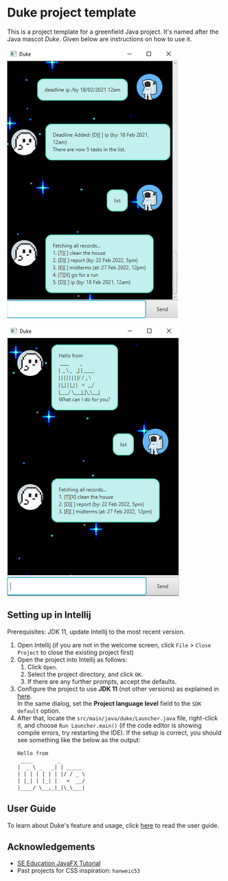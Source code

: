 # Duke project template

This is a project template for a greenfield Java project. It's named after the Java mascot _Duke_. Given below are instructions on how to use it.

![](/docs/Ui.png)

![](/docs/Ui2.png)

## Setting up in Intellij

Prerequisites: JDK 11, update Intellij to the most recent version.

1. Open Intellij (if you are not in the welcome screen, click `File` > `Close Project` to close the existing project first)
1. Open the project into Intellij as follows:
   1. Click `Open`.
   1. Select the project directory, and click `OK`.
   1. If there are any further prompts, accept the defaults.
1. Configure the project to use **JDK 11** (not other versions) as explained in [here](https://www.jetbrains.com/help/idea/sdk.html#set-up-jdk).<br>
   In the same dialog, set the **Project language level** field to the `SDK default` option.
3. After that, locate the `src/main/java/duke/Launcher.java` file, right-click it, and choose `Run Launcher.main()` (if the code editor is showing compile errors, try restarting the IDE). If the setup is correct, you should see something like the below as the output:
   ```
   Hello from
    ____        _        
   |  _ \ _   _| | _____ 
   | | | | | | | |/ / _ \
   | |_| | |_| |   <  __/
   |____/ \__,_|_|\_\___|
   ```

## User Guide
To learn about Duke's feature and usage, click [here](https://github.com/RyanCheungJF/ip/blob/master/docs/README.md) to read the user guide.

## Acknowledgements

- [SE Education JavaFX Tutorial](https://se-education.org/guides/tutorials/javaFx.html)
- Past projects for CSS inspiration: `hanweic53`